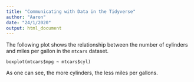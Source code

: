 ```yaml
---
title: "Communicating with Data in the Tidyverse"
author: "Aaron"
date: "24/1/2020"
output: html_document
---
```


The following plot shows the relationship between the number of cylinders and miles per gallon in the `mtcars` dataset.

```{r}
boxplot(mtcars$mpg ~ mtcars$cyl)
```

As one can see, the more cylinders, the less miles per gallons.


